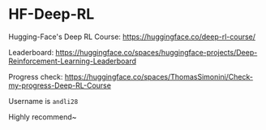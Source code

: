 # HF-Deep-RL
Hugging-Face's Deep RL Course: https://huggingface.co/deep-rl-course/

Leaderboard: https://huggingface.co/spaces/huggingface-projects/Deep-Reinforcement-Learning-Leaderboard

Progress check: https://huggingface.co/spaces/ThomasSimonini/Check-my-progress-Deep-RL-Course

Username is `andli28`

Highly recommend~
